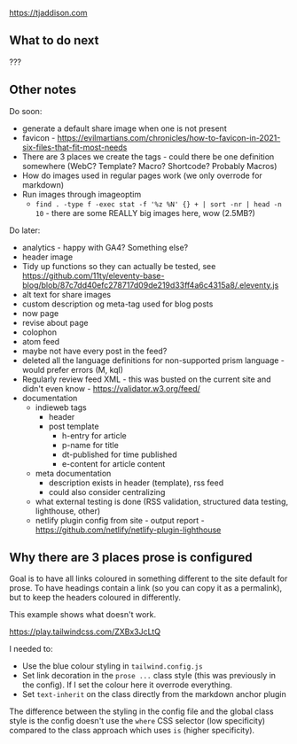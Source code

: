 https://tjaddison.com

## What to do next

???

## Other notes

Do soon:

- generate a default share image when one is not present
- favicon - https://evilmartians.com/chronicles/how-to-favicon-in-2021-six-files-that-fit-most-needs
- There are 3 places we create the tags - could there be one definition somewhere (WebC? Template? Macro? Shortcode? Probably Macros)
- How do images used in regular pages work (we only overrode for markdown)
- Run images through imageoptim
  - `find . -type f -exec stat -f '%z %N' {} + | sort -nr | head -n 10` - there are some REALLY big images here, wow (2.5MB?)

Do later:

- analytics - happy with GA4? Something else?
- header image
- Tidy up functions so they can actually be tested, see https://github.com/11ty/eleventy-base-blog/blob/87c7dd40efc278717d09de219d33ff4a6c4315a8/.eleventy.js
- alt text for share images
- custom description og meta-tag used for blog posts
- now page
- revise about page
- colophon
- atom feed
- maybe not have every post in the feed?
- deleted all the language definitions for non-supported prism language - would prefer errors (M, kql)
- Regularly review feed XML - this was busted on the current site and didn't even know - https://validator.w3.org/feed/
- documentation
  - indieweb tags
    - header
    - post template
      - h-entry for article
      - p-name for title
      - dt-published for time published
      - e-content for article content
  - meta documentation
    - description exists in header (template), rss feed
    - could also consider centralizing
  - what external testing is done (RSS validation, structured data testing, lighthouse, other)
  - netlify plugin config from site - output report - https://github.com/netlify/netlify-plugin-lighthouse

## Why there are 3 places prose is configured

Goal is to have all links coloured in something different to the site default for prose. To have headings contain a link (so you can copy it as a permalink), but to keep the headers coloured in differently.

This example shows what doesn't work.

https://play.tailwindcss.com/ZXBx3JcLtQ

I needed to:

- Use the blue colour styling in `tailwind.config.js`
- Set link decoration in the `prose ...` class style (this was previously in the config). If I set the colour here it overrode everything.
- Set `text-inherit` on the class directly from the markdown anchor plugin

The difference between the styling in the config file and the global class style is the config doesn't use the `where` CSS selector (low specificity) compared to the class approach which uses `is` (higher specificity).

